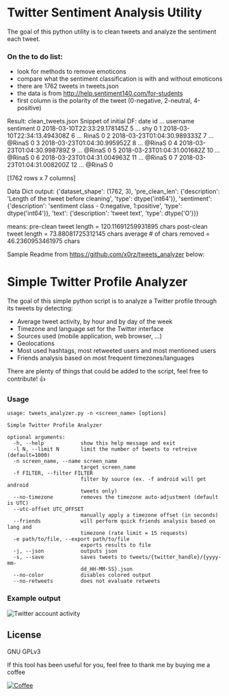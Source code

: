 # Twitter Sentiment Analysis Utility

The goal of this python utility is to clean tweets and analyze the sentiment each tweet.

### On the to do list: 
  - look for methods to remove emoticons
  - compare what the sentiment classification is with and without emoticons
  - there are 1762 tweets in tweets.json
  - the data is from http://help.sentiment140.com/for-students
  - first column is the polarity of the tweet (0-negative, 2-neutral, 4-positive)  

Result: clean_tweets.json
Snippet of initial DF:
                            date    id    ...            username sentiment
0     2018-03-10T22:33:29.178145Z     5    ...                 shy         0
1     2018-03-10T22:34:13.494308Z     6    ...               RinaS         0
2     2018-03-23T01:04:30.989333Z     7    ...              @RinaS         0
3     2018-03-23T01:04:30.995952Z     8    ...              @RinaS         0
4     2018-03-23T01:04:30.998789Z     9    ...              @RinaS         0
5     2018-03-23T01:04:31.001682Z    10    ...              @RinaS         0
6     2018-03-23T01:04:31.004963Z    11    ...              @RinaS         0
7     2018-03-23T01:04:31.008200Z    12    ...              @RinaS         0

[1762 rows x 7 columns]

Data Dict output:
{'dataset_shape': (1762, 3),
 'pre_clean_len': {'description': 'Length of the tweet before cleaning',
                   'type': dtype('int64')},
 'sentiment': {'description': 'sentiment class - 0:negative, 1:positive',
               'type': dtype('int64')},
 'text': {'description': 'tweet text', 'type': dtype('O')}}

means:
pre-clean tweet length = 120.11691259931895 chars
post-clean tweet length = 73.88081725312145 chars
average # of chars removed =  46.2360953461975 chars

Sample Readme from https://github.com/x0rz/tweets_analyzer below:

# Simple Twitter Profile Analyzer

The goal of this simple python script is to analyze a Twitter profile through its tweets by detecting:
  - Average tweet activity, by hour and by day of the week
  - Timezone and language set for the Twitter interface
  - Sources used (mobile application, web browser, ...)
  - Geolocations
  - Most used hashtags, most retweeted users and most mentioned users
  - Friends analysis based on most frequent timezones/languages

There are plenty of things that could be added to the script, feel free to contribute! 👍

### Usage

```
usage: tweets_analyzer.py -n <screen_name> [options]

Simple Twitter Profile Analyzer

optional arguments:
  -h, --help            show this help message and exit
  -l N, --limit N       limit the number of tweets to retreive (default=1000)
  -n screen_name, --name screen_name
                        target screen_name
  -f FILTER, --filter FILTER
                        filter by source (ex. -f android will get android
                        tweets only)
  --no-timezone         removes the timezone auto-adjustment (default is UTC)
  --utc-offset UTC_OFFSET
                        manually apply a timezone offset (in seconds)
  --friends             will perform quick friends analysis based on lang and
                        timezone (rate limit = 15 requests)
  -e path/to/file, --export path/to/file
                        exports results to file
  -j, --json            outputs json
  -s, --save            saves tweets to tweets/{twitter_handle}/{yyyy-mm-
                        dd_HH-MM-SS}.json
  --no-color            disables colored output
  --no-retweets         does not evaluate retweets
```

### Example output

![Twitter account activity](https://cdn-images-1.medium.com/max/800/1*KuhfDr_2bOJ7CPOzVXnwLA.png)

License
----
GNU GPLv3


If this tool has been useful for you, feel free to thank me by buying me a coffee

[![Coffee](https://www.buymeacoffee.com/assets/img/custom_images/orange_img.png)](https://buymeacoff.ee/x0rz)